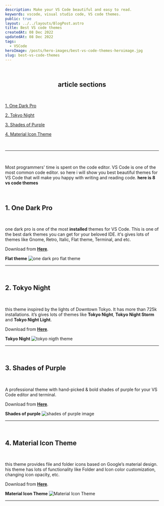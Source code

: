 ```yaml
---
description: Make your VS Code beautiful and easy to read.
keywords: vscode, visual studio code, VS code themes.
public: true
layout: ../../layouts/BlogPost.astro
title: Best VS code themes
createdAt: 08 Dec 2022
updatedAt: 08 Dec 2022
tags:
  - VSCode
heroImage: /posts/hero-images/best-vs-code-themes-heroimage.jpg
slug: best-vs-code-themes
---
```


</br>

## <center>article sections </center>

</br>

[1. One Dark Pro](#1-one-dark-pro)

[2. Tokyo Night](#2-tokyo-night)

[3. Shades of Purple](#3-shades-of-purple)

[4. Material Icon Theme](#4-material-icon-theme)

</br>

---

</br>

Most programmers' time is spent on the code editor. VS Code is one of the most common code editor.
so here i will show you best beautiful themes for VS Code that will make you happy with writing and reading code. **here is 8 vs code themes**

</br>

## 1. One Dark Pro

</br>

one dark pro is one of the most **installed** themes for VS Code. This is one of the best dark themes you can get for your beloved IDE. it's gives lots of themes like Gnome, Retro, Italic, Flat theme, Terminal, and etc.
</br>

Download from **<a href="https://marketplace.visualstudio.com/items?itemName=zhuangtongfa.Material-theme" class="underline underline-offset-2 hover:text-orange-500 decoration-orange-500" target="_blank">Here</a>**.
</br>

**Flat theme**
![one dark pro flat theme](/posts/one-dark-pro-flat.png)

---

</br>

## 2. Tokyo Night

</br>

this theme inspired by the lights of Downtown Tokyo. It has more than 725k installations.
it’s gives lots of themes like **Tokyo Night**, **Tokyo Night Storm** and **Tokyo Night Light**.
</br>

Download from **<a href="https://marketplace.visualstudio.com/items?itemName=enkia.tokyo-night" class="underline underline-offset-2 hover:text-orange-500 decoration-orange-500" target="_blank">Here</a>**.
</br>

**Tokyo Night**
![tokyo nigth theme](/posts/tokyo-night-theme.png)

---

</br>

## 3. Shades of Purple

</br>

A professional theme with hand-picked & bold shades of purple for your VS Code editor and terminal.
</br>

Download from **<a href="https://marketplace.visualstudio.com/items?itemName=ahmadawais.shades-of-purple" class="underline underline-offset-2 hover:text-orange-500 decoration-orange-500" target="_blank">Here</a>**.
</br>

**Shades of purple**
![shades of purple image](/posts/shades-of-purple.png)

---

</br>

## 4. Material Icon Theme

</br>

this theme provides file and folder icons based on Google’s material design. his theme has lots of functionality like Folder and Icon color customization, changing icon opacity, etc.
</br>

Download from **<a href="https://marketplace.visualstudio.com/items?itemName=PKief.material-icon-theme" class="underline underline-offset-2 hover:text-orange-500 decoration-orange-500" target="_blank">Here</a>**.
</br>

**Material Icon Theme**
![Material Icon Theme](/posts/material-icons.png)

---

</br>
